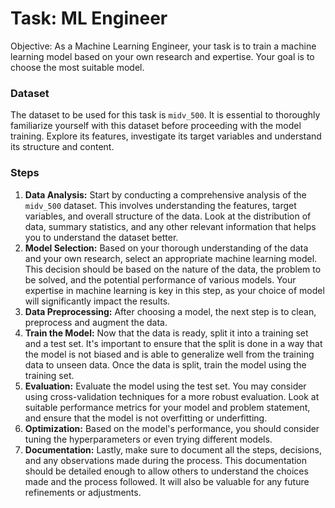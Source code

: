 # **Task: ML Engineer**

Objective: As a Machine Learning Engineer, your task is to train a machine learning model based on your own research and expertise. Your goal is to choose the most suitable model.

### Dataset

The dataset to be used for this task is `midv_500`. It is essential to thoroughly familiarize yourself with this dataset before proceeding with the model training. Explore its features, investigate its target variables and understand its structure and content.

### Steps

1. **Data Analysis:** Start by conducting a comprehensive analysis of the `midv_500` dataset. This involves understanding the features, target variables, and overall structure of the data. Look at the distribution of data, summary statistics, and any other relevant information that helps you to understand the dataset better.
2. **Model Selection:** Based on your thorough understanding of the data and your own research, select an appropriate machine learning model. This decision should be based on the nature of the data, the problem to be solved, and the potential performance of various models. Your expertise in machine learning is key in this step, as your choice of model will significantly impact the results.
3. **Data Preprocessing:** After choosing a model, the next step is to clean, preprocess and augment the data.
4. **Train the Model:** Now that the data is ready, split it into a training set and a test set. It's important to ensure that the split is done in a way that the model is not biased and is able to generalize well from the training data to unseen data. Once the data is split, train the model using the training set.
5. **Evaluation:** Evaluate the model using the test set. You may consider using cross-validation techniques for a more robust evaluation. Look at suitable performance metrics for your model and problem statement, and ensure that the model is not overfitting or underfitting.
6. **Optimization:** Based on the model's performance, you should consider tuning the hyperparameters or even trying different models.
7. **Documentation:** Lastly, make sure to document all the steps, decisions, and any observations made during the process. This documentation should be detailed enough to allow others to understand the choices made and the process followed. It will also be valuable for any future refinements or adjustments.